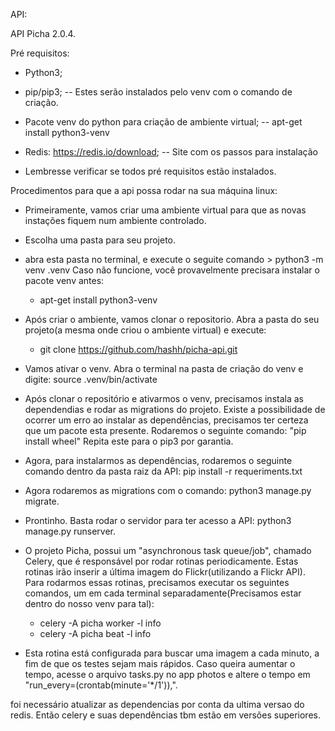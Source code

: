 API:

API Picha 2.0.4.

Pré requisitos:
 * Python3;
 * pip/pip3; -- Estes serão instalados pelo venv com o comando de criação.
 * Pacote venv do python para criação de ambiente virtual; -- apt-get install python3-venv
 * Redis: https://redis.io/download; -- Site com os passos para instalação

 * Lembresse verificar se todos pré requisitos estão instalados.

Procedimentos para que a api possa rodar na sua máquina linux:

* Primeiramente, vamos criar uma ambiente virtual para que as novas instações fiquem num ambiente controlado.
 - Escolha uma pasta para seu projeto.
 - abra esta pasta no terminal, e execute o seguite comando > python3 -m venv .venv
   Caso não funcione, você provavelmente precisara instalar o pacote venv antes:
	* apt-get install python3-venv
 
 - Após criar o ambiente, vamos clonar o repositorio. Abra a pasta do seu projeto(a mesma onde criou o ambiente virtual) e execute:
	* git clone https://github.com/hashh/picha-api.git
 - Vamos ativar o venv. Abra o terminal na pasta de criação do venv e digite: source .venv/bin/activate

  - Após clonar o repositório e ativarmos o venv, precisamos instala as dependendias e rodar as migrations do projeto. Existe a possibilidade de ocorrer um erro ao instalar as dependências, precisamos ter certeza que um pacote esta presente. Rodaremos o seguinte comando: "pip install wheel"
Repita este para o pip3 por garantia.
 - Agora, para instalarmos as dependências, rodaremos o seguinte comando dentro da pasta raiz da API: pip install -r requeriments.txt
 - Agora rodaremos as migrations com o comando: python3 manage.py migrate.
 - Prontinho. Basta rodar o servidor para ter acesso a API: python3 manage.py runserver.

 - O projeto Picha, possui um "asynchronous task queue/job", chamado Celery, que é responsável por rodar rotinas periodicamente. Estas rotinas irão inserir a última imagem do Flickr(utilizando a Flickr API). Para rodarmos essas rotinas, precisamos executar os seguintes comandos, um em cada terminal separadamente(Precisamos estar dentro do nosso venv para tal):
	* celery -A picha worker -l info
	* celery -A picha beat -l info

 - Esta rotina está configurada para buscar uma imagem a cada minuto, a fim de que os testes sejam mais rápidos. Caso queira aumentar o tempo, acesse o arquivo tasks.py no app photos e altere o tempo em "run_every=(crontab(minute='*/1')),".


foi necessário atualizar as dependencias por conta da ultima versao do redis. Então celery e suas dependências tbm estão em versões superiores.

